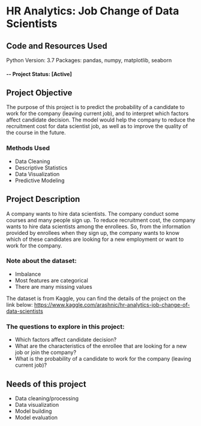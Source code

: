 # HR Analytics: Job Change of Data Scientists

## Code and Resources Used
Python Version: 3.7
Packages: pandas, numpy, matplotlib, seaborn

#### -- Project Status: [Active]

## Project Objective
The purpose of this project is to predict the probability of a candidate to work for the company (leaving current job), and to interpret which factors affect candidate decision. The model would help the company to reduce the recruitment cost for data scientist job, as well as to improve the quality of the course in the future.

### Methods Used
* Data Cleaning
* Descriptive Statistics
* Data Visualization
* Predictive Modeling

## Project Description
A company wants to hire data scientists. The company conduct some courses and many people sign up. To reduce recruitment cost, the company wants to hire data scientists among the enrollees. So, from the information provided by enrollees when they sign up, the company wants to know which of these candidates are looking for a new employment or want to work for the company.

### Note about the dataset:
- Imbalance
- Most features are categorical
- There are many missing values

The dataset is from Kaggle, you can find the details of the project on the link below:
https://www.kaggle.com/arashnic/hr-analytics-job-change-of-data-scientists 

### The questions to explore in this project:
- Which factors affect candidate decision?
- What are the characteristics of the enrollee that are looking for a new job or join the company?
- What is the probability of a candidate to work for the company (leaving current job)?

## Needs of this project
- Data cleaning/processing
- Data visualization
- Model building
- Model evaluation
